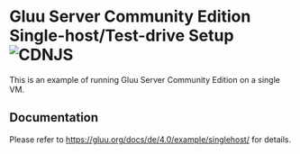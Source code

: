 # Gluu Server Community Edition Single-host/Test-drive Setup ![CDNJS](https://img.shields.io/badge/UNDERCONSTRUCTION-red.svg?style=for-the-badge)

This is an example of running Gluu Server Community Edition on a single VM.

## Documentation

Please refer to https://gluu.org/docs/de/4.0/example/singlehost/ for details.
